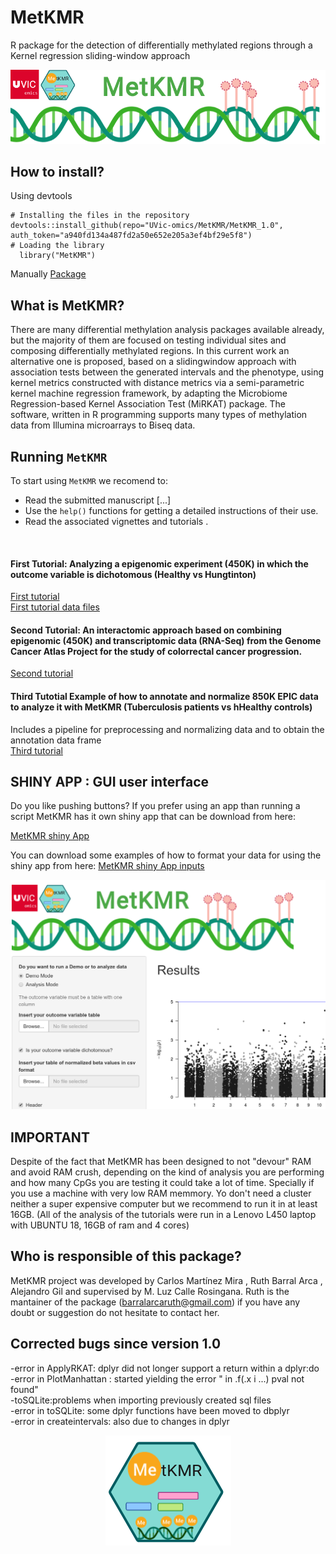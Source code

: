 # MetKMR
 R package for the detection of differentially methylated regions through a Kernel regression sliding-window approach 


<center> <img src="image.png"> </center>

## How to install?
Using devtools<br>
```
# Installing the files in the repository
devtools::install_github(repo="UVic-omics/MetKMR/MetKMR_1.0", auth_token="a940fd134a487fd2a50e652e205a3ef4bf29e5f8")
# Loading the library
  library("MetKMR")
```
Manually
<A HREF="https://github.com/UVic-omics/MetKMR/blob/master/MetKMR_1.0.tar.xz"> Package </A>

## What is MetKMR?
There are many differential methylation analysis packages available already, but the majority of them are focused on testing individual sites and composing differentially methylated regions. In this current work an alternative one is proposed, based on a slidingwindow approach with association tests between the generated intervals and the phenotype, using kernel metrics constructed with distance metrics via a semi-parametric kernel machine regression framework, by adapting the Microbiome Regression-based Kernel Association Test (MiRKAT) package.
The software, written in R programming supports many types of methylation data from Illumina microarrays to Biseq data.

## Running `MetKMR`

To start using `MetKMR` we recomend to:

- Read the submitted manuscript [...]
- Use the `help()` functions for getting a detailed instructions of their
  use.
- Read the associated vignettes and tutorials . 
 <br>
 
 #### First Tutorial: Analyzing a epigenomic experiment (450K) in which the outcome variable is dichotomous (Healthy vs Hungtinton)

<A HREF="https://github.com/UVic-omics/MetKMR/blob/master/HD_example.pdf"> First tutorial </A><br>
 <A HREF="https://www.dropbox.com/s/00d96vq5k2k4kdw/files_tutorial1.zip?dl=0"> First tutorial data files </A>
<br>
#### Second Tutorial: An interactomic approach based on combining epigenomic (450K) and transcriptomic data (RNA-Seq) from the Genome Cancer Atlas Project for the study of colorrectal cancer progression. 
<A HREF="https://github.com/UVic-omics/MetKMR/blob/master/interactomics.pdf"> Second tutorial </A>
<br>
#### Third Tutotial Example of how to annotate and normalize 850K EPIC data to analyze it with MetKMR (Tuberculosis patients vs hHealthy controls)
 Includes a pipeline for preprocessing and normalizing data and to obtain the annotation data frame<br>
<A HREF="https://github.com/UVic-omics/MetKMR/blob/master/epic.pdf"> Third tutorial </A>
<br>

## SHINY APP : GUI user interface
Do you like pushing buttons? If you prefer using an app than running a script  MetKMR has it own shiny app that can be download from here:

<A HREF="https://www.dropbox.com/s/0qq24lo1dfq3a9s/shiny_final.tar.xz?dl=0"> MetKMR shiny App </A>

You can download some examples of how to format your data for using the shiny app from here:
<A HREF="https://www.dropbox.com/s/ykg9hbmwfc3o0ys/data_for_trying_the_app.zip?dl=0"> MetKMR shiny App inputs</A>

 <img src="app.png"> <br>


## IMPORTANT
Despite of the fact that MetKMR has been designed to not "devour" RAM and avoid RAM crush, depending on the kind of  analysis you are performing and how many CpGs you are testing it could take a lot of time. Specially if you use a machine with very low RAM memmory. Yo don't need a cluster neither a super expensive computer but we recommend to run it in at least 16GB. 
(All of the analysis of the tutorials were run in a Lenovo L450 laptop with UBUNTU 18, 16GB of ram and 4 cores)


##  Who is responsible of this package?
MetKMR project was developed by Carlos Martínez Mira , Ruth Barral Arca , Alejandro Gil and supervised by M. Luz Calle Rosingana.  Ruth is the mantainer of the package (barralarcaruth@gmail.com) if you have any doubt or suggestion do not hesitate to contact her.

##  Corrected bugs since version 1.0
-error in ApplyRKAT: dplyr did not longer support a return within a dplyr:do <br>
-error in PlotManhattan :  started yielding the error " in .f(.x i ...) pval not found"<br>
-toSQLite:problems when importing previously created sql files <br>
-error in toSQLite:   some dplyr functions  have been moved to dbplyr<br>
-error in createintervals: also due to changes in dplyr <br>


<center> <img src="Package_sticker.png"> </center>
